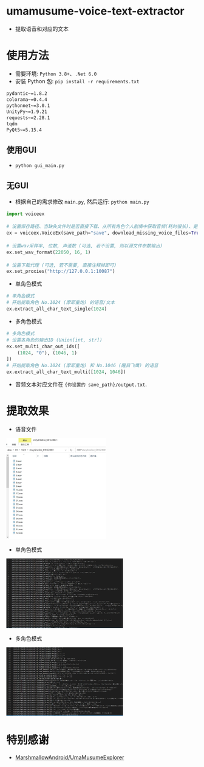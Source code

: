 # umamusume-voice-text-extractor

- 提取语音和对应的文本



# 使用方法

- 需要环境: `Python 3.8+`、`.Net 6.0`
- 安装 Python 包: `pip install -r requirements.txt`

```
pydantic~=1.8.2
colorama~=0.4.4
pythonnet~=3.0.1
UnityPy~=1.9.21
requests~=2.28.1
tqdm
PyQt5~=5.15.4
```



## 使用GUI

- `python gui_main.py`



## 无GUI

- 根据自己的需求修改 `main.py`, 然后运行: `python main.py`

```python
import voiceex

# 设置保存路径、当缺失文件时是否直接下载、从所有角色个人剧情中获取音频(耗时很长)、是否使用缓存(保存在"umacache"文件夹中。使用缓存可以极大提高语音文本读取速度。当游戏更新后，您需要自行删除缓存。)
ex = voiceex.VoiceEx(save_path="save", download_missing_voice_files=True, get_voice_from_all_stories=False, use_cache=True)

# 设置wav采样率, 位数, 声道数 (可选, 若不设置, 则以源文件参数输出)
ex.set_wav_format(22050, 16, 1)

# 设置下载代理 (可选, 若不需要, 直接注释掉即可)
ex.set_proxies("http://127.0.0.1:10087")
```

 - 单角色模式

```python
# 单角色模式
# 开始提取角色 No.1024 (摩耶重炮) 的语音/文本
ex.extract_all_char_text_single(1024)
```

 - 多角色模式

```python
# 多角色模式
# 设置各角色的输出ID (Union[int, str])
ex.set_multi_char_out_ids([
    (1024, "0"), (1046, 1)
])
# 开始提取角色 No.1024 (摩耶重炮) 和 No.1046 (醒目飞鹰) 的语音
ex.extract_all_char_text_multi([1024, 1046])
```


- 音频文本对应文件在 `{你设置的 save_path}/output.txt`.



# 提取效果

 - 语音文件
<img src="img/file.jpg" style="zoom:35%;" />

 - 单角色模式
<img src="img/text.jpg" style="zoom:30%;" />

 - 多角色模式
<img src="img/text_multi.jpg" style="zoom:30%;" />

# 特别感谢

- [MarshmallowAndroid/UmaMusumeExplorer](https://github.com/MarshmallowAndroid/UmaMusumeExplorer)

